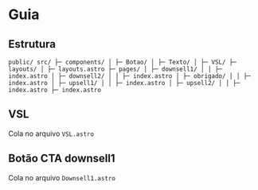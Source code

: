 # Guia

## Estrutura

`public/
src/
├─ components/
│ ├─ Botao/
│ ├─ Texto/
│ ├─ VSL/
├─ layouts/
│ ├─ layouts.astro
├─ pages/
│ ├─ downsell1/
│ │ ├─ index.astro
│ ├─ downsell2/
│ │ ├─ index.astro
│ ├─ obrigado/
│ │ ├─ index.astro
│ ├─ upsell1/
│ │ ├─ index.astro
│ ├─ upsell2/
│ │ ├─ index.astro
├─ index.astro`

## VSL

Cola no arquivo `VSL.astro`

## Botão CTA downsell1

Cola no arquivo `Downsell1.astro`
